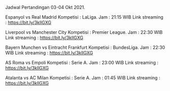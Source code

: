 Jadwal Pertandingan 03-04 Okt 2021.

Espanyol vs Real Madrid 
Kompetisi : LaLiga. 
Jam : 21:15 WIB
Link streaming : https://bit.ly/3kllGXG

Liverpool vs Manchester City 
Kompetisi : Premier League. 
Jam : 22:30 WIB
Link streaming : https://bit.ly/3kllGXG

Bayern Munchen vs Eintracht Frankfurt
Kompetisi : BundesLiga. 
Jam : 22:30 WIB
Link streaming : https://bit.ly/3kllGXG

AS Roma vs Empoli 
Kompetisi : Serie A. 
Jam : 23:00 WIB
Link streaming : https://bit.ly/3kllGXG

Atalanta vs AC Milan 
Kompetisi : Serie A. 
Jam : 01:45 WIB
Link streaming : https://bit.ly/3kllGXG

<!---
LIVEMATCH2021/LIVEMATCH2021 is a ✨ special ✨ repository because its `README.md` (this file) appears on your GitHub profile.
You can click the Preview link to take a look at your changes.
--->

